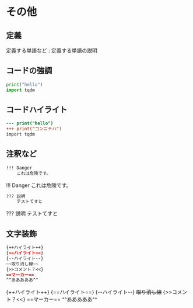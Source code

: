 # その他

## 定義
定義する単語など
:   定義する単語の説明


## コードの強調
``` python hl_lines="2"
print("hello")
import tqdm
```

## コードハイライト
```diff
--- print("hello")
+++ print("コンニチハ")
import tqdm
```

## 注釈など

```md
!!! Danger
    これは危険です。
```

!!! Danger
    これは危険です。

```md
??? 説明
    テストてすと
```

??? 説明
    テストてすと

## 文字装飾
```md
{++ハイライト++}
{==ハイライト==}
{--ハイライト--}
~~取り消し線~~
{>>コメント？<<}
==マーカー==
^^あああああ^^
```

{++ハイライト++}
{==ハイライト==}
{--ハイライト--}
~~取り消し線~~
{>>コメント？<<}
==マーカー==
^^あああああ^^